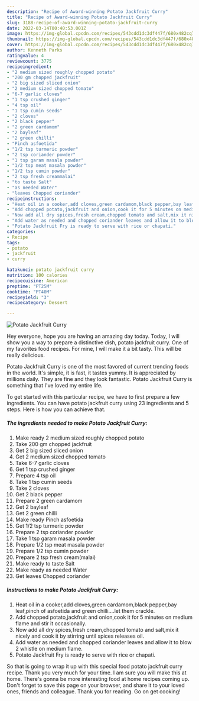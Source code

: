 ```yaml
---
description: "Recipe of Award-winning Potato Jackfruit Curry"
title: "Recipe of Award-winning Potato Jackfruit Curry"
slug: 3188-recipe-of-award-winning-potato-jackfruit-curry
date: 2022-03-14T00:40:53.001Z
image: https://img-global.cpcdn.com/recipes/543cdd1dc3df447f/680x482cq70/potato-jackfruit-curry-recipe-main-photo.jpg
thumbnail: https://img-global.cpcdn.com/recipes/543cdd1dc3df447f/680x482cq70/potato-jackfruit-curry-recipe-main-photo.jpg
cover: https://img-global.cpcdn.com/recipes/543cdd1dc3df447f/680x482cq70/potato-jackfruit-curry-recipe-main-photo.jpg
author: Kenneth Parks
ratingvalue: 4
reviewcount: 3775
recipeingredient:
- "2 medium sized roughly chopped potato"
- "200 gm chopped jackfruit"
- "2 big sized sliced onion"
- "2 medium sized chopped tomato"
- "6-7 garlic cloves"
- "1 tsp crushed ginger"
- "4 tsp oil"
- "1 tsp cumin seeds"
- "2 cloves"
- "2 black pepper"
- "2 green cardamom"
- "2 bayleaf"
- "2 green chilli"
- "Pinch asfoetida"
- "1/2 tsp turmeric powder"
- "2 tsp coriander powder"
- "1 tsp garam masala powder"
- "1/2 tsp meat masala powder"
- "1/2 tsp cumin powder"
- "2 tsp fresh creammalai"
- "to taste Salt"
- "as needed Water"
- "leaves Chopped coriander"
recipeinstructions:
- "Heat oil in a cooker,add cloves,green cardamom,black pepper,bay leaf,pinch of asfoetida and green chilli....let them crackle."
- "Add chopped potato,jackfruit and onion,cook it for 5 minutes on medium flame and stir it occasionally."
- "Now add all dry spices,fresh cream,chopped tomato and salt,mix it nicely and cook it by stirring until spices releases oil."
- "Add water as needed and chopped coriander leaves and allow it to blow 2 whistle on medium flame."
- "Potato Jackfruit Fry is ready to serve with rice or chapati."
categories:
- Recipe
tags:
- potato
- jackfruit
- curry

katakunci: potato jackfruit curry 
nutrition: 100 calories
recipecuisine: American
preptime: "PT25M"
cooktime: "PT40M"
recipeyield: "3"
recipecategory: Dessert

---
```



![Potato Jackfruit Curry](https://img-global.cpcdn.com/recipes/543cdd1dc3df447f/680x482cq70/potato-jackfruit-curry-recipe-main-photo.jpg)

Hey everyone, hope you are having an amazing day today. Today, I will show you a way to prepare a distinctive dish, potato jackfruit curry. One of my favorites food recipes. For mine, I will make it a bit tasty. This will be really delicious.

Potato Jackfruit Curry is one of the most favored of current trending foods in the world. It's simple, it is fast, it tastes yummy. It is appreciated by millions daily. They are fine and they look fantastic. Potato Jackfruit Curry is something that I've loved my entire life.




To get started with this particular recipe, we have to first prepare a few ingredients. You can have potato jackfruit curry using 23 ingredients and 5 steps. Here is how you can achieve that.

<!--inarticleads1-->

##### The ingredients needed to make Potato Jackfruit Curry:

1. Make ready 2 medium sized roughly chopped potato
1. Take 200 gm chopped jackfruit
1. Get 2 big sized sliced onion
1. Get 2 medium sized chopped tomato
1. Take 6-7 garlic cloves
1. Get 1 tsp crushed ginger
1. Prepare 4 tsp oil
1. Take 1 tsp cumin seeds
1. Take 2 cloves
1. Get 2 black pepper
1. Prepare 2 green cardamom
1. Get 2 bayleaf
1. Get 2 green chilli
1. Make ready Pinch asfoetida
1. Get 1/2 tsp turmeric powder
1. Prepare 2 tsp coriander powder
1. Take 1 tsp garam masala powder
1. Prepare 1/2 tsp meat masala powder
1. Prepare 1/2 tsp cumin powder
1. Prepare 2 tsp fresh cream(malai)
1. Make ready to taste Salt
1. Make ready as needed Water
1. Get leaves Chopped coriander




<!--inarticleads2-->

##### Instructions to make Potato Jackfruit Curry:

1. Heat oil in a cooker,add cloves,green cardamom,black pepper,bay leaf,pinch of asfoetida and green chilli....let them crackle.
1. Add chopped potato,jackfruit and onion,cook it for 5 minutes on medium flame and stir it occasionally.
1. Now add all dry spices,fresh cream,chopped tomato and salt,mix it nicely and cook it by stirring until spices releases oil.
1. Add water as needed and chopped coriander leaves and allow it to blow 2 whistle on medium flame.
1. Potato Jackfruit Fry is ready to serve with rice or chapati.




So that is going to wrap it up with this special food potato jackfruit curry recipe. Thank you very much for your time. I am sure you will make this at home. There's gonna be more interesting food at home recipes coming up. Don't forget to save this page on your browser, and share it to your loved ones, friends and colleague. Thank you for reading. Go on get cooking!
